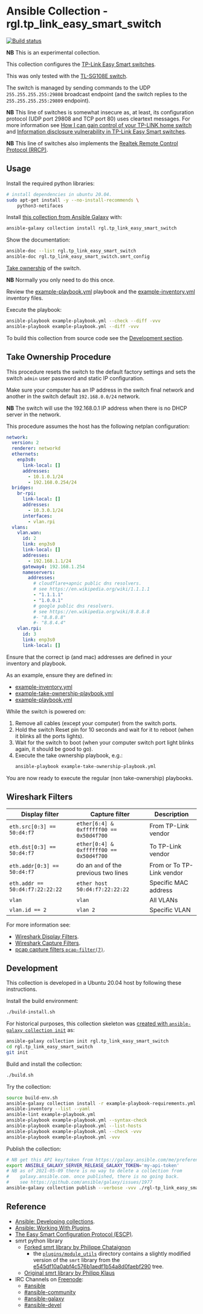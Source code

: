 # Ansible Collection - rgl.tp_link_easy_smart_switch

[![Build status](https://github.com/rgl/ansible-collection-tp-link-easy-smart-switch/workflows/Build/badge.svg)](https://github.com/rgl/ansible-collection-tp-link-easy-smart-switch/actions?query=workflow%3ABuild)

**NB** This is an experimental collection.

This collection configures the [TP-Link Easy Smart switches](https://www.tp-link.com/en/business-networking/easy-smart-switch/).

This was only tested with the [TL-SG108E switch](https://www.tp-link.com/en/business-networking/easy-smart-switch/tl-sg108e/).

The switch is managed by sending commands to the UDP `255.255.255.255:29808` broadcast endpoint (and the switch replies to the `255.255.255.255:29809` endpoint).

**NB** This line of switches is somewhat insecure as, at least, its configuration protocol (UDP port 29808 and TCP port 80) uses cleartext messages. For more information see [How I can gain control of your TP-LINK home switch](https://www.pentestpartners.com/security-blog/how-i-can-gain-control-of-your-tp-link-home-switch/) and [Information disclosure vulnerability in TP-Link Easy Smart switches](https://www.chrisdcmoore.co.uk/post/tplink-easy-smart-switch-vulnerabilities/).

**NB** This line of switches also implements the [Realtek Remote Control Protocol (RRCP)](https://en.wikipedia.org/wiki/Realtek_Remote_Control_Protocol).

## Usage

Install the required python libraries:

```bash
# install dependencies in ubuntu 20.04.
sudo apt-get install -y --no-install-recommends \
    python3-netifaces
```

Install [this collection from Ansible Galaxy](https://galaxy.ansible.com/rgl/tp_link_easy_smart_switch) with:

```bash
ansible-galaxy collection install rgl.tp_link_easy_smart_switch
```

Show the documentation:

```bash
ansible-doc --list rgl.tp_link_easy_smart_switch
ansible-doc rgl.tp_link_easy_smart_switch.smrt_config
```

[Take ownership](#take-ownership-procedure) of the switch.

**NB** Normally you only need to do this once.

Review the [example-playbook.yml](example-playbook.yml) playbook and the [example-inventory.yml](example-inventory.yml) inventory files.

Execute the playbook:

```bash
ansible-playbook example-playbook.yml --check --diff -vvv
ansible-playbook example-playbook.yml --diff -vvv
```

To build this collection from source code see the [Development section](#development).

## Take Ownership Procedure

This procedure resets the switch to the default factory settings and sets the
switch `admin` user password and static IP configuration.

Make sure your computer has an IP address in the switch final network and
another in the switch default `192.168.0.0/24` network.

**NB** The switch will use the 192.168.0.1 IP address when there is no DHCP
server in the network.

This procedure assumes the host has the following netplan configuration:

```yaml
network:
  version: 2
  renderer: networkd
  ethernets:
    enp3s0:
      link-local: []
      addresses:
        - 10.1.0.1/24
        - 192.168.0.254/24
  bridges:
    br-rpi:
      link-local: []
      addresses:
        - 10.3.0.1/24
      interfaces:
        - vlan.rpi
  vlans:
    vlan.wan:
      id: 2
      link: enp3s0
      link-local: []
      addresses:
        - 192.168.1.1/24
      gateway4: 192.168.1.254
      nameservers:
        addresses:
          # cloudflare+apnic public dns resolvers.
          # see https://en.wikipedia.org/wiki/1.1.1.1
          - "1.1.1.1"
          - "1.0.0.1"
          # google public dns resolvers.
          # see https://en.wikipedia.org/wiki/8.8.8.8
          #- "8.8.8.8"
          #- "8.8.4.4"
    vlan.rpi:
      id: 3
      link: enp3s0
      link-local: []
```

Ensure that the correct ip (and mac) addresses are defined in your inventory and playbook.

As an example, ensure they are defined in:

* [example-inventory.yml](example-inventory.yml)
* [example-take-ownership-playbook.yml](example-take-ownership-playbook.yml)
* [example-playbook.yml](example-inventory.yml)

While the switch is powered on:

1. Remove all cables (except your computer) from the switch ports.
2. Hold the switch Reset pin for 10 seconds and wait for it to reboot (when it blinks all the ports lights).
3. Wait for the switch to boot (when your computer switch port light blinks again, it should be good to go).
4. Execute the take ownership playbook, e.g.:
   ```bash
   ansible-playbook example-take-ownership-playbook.yml
   ```

You are now ready to execute the regular (non take-ownership) playbooks.

## Wireshark Filters

| Display filter                  | Capture filter                          | Description                     |
|---------------------------------|-----------------------------------------|---------------------------------|
| `eth.src[0:3] == 50:d4:f7`      | `ether[6:4] & 0xffffff00 == 0x50d4f700` | From TP-Link vendor             |
| `eth.dst[0:3] == 50:d4:f7`      | `ether[0:4] & 0xffffff00 == 0x50d4f700` | To TP-Link vendor               |
| `eth.addr[0:3] == 50:d4:f7`     | do an `and` of the previous two lines   | From or To TP-Link vendor       |
| `eth.addr == 50:d4:f7:22:22:22` | `ether host 50:d4:f7:22:22:22`          | Specific MAC address            |
| `vlan`                          | `vlan`                                  | All VLANs                       |
| `vlan.id == 2`                  | `vlan 2`                                | Specific VLAN                   |

For more information see:

* [Wireshark Display Filters](https://gitlab.com/wireshark/wireshark/-/wikis/DisplayFilters).
* [Wireshark Capture Filters](https://gitlab.com/wireshark/wireshark/-/wikis/CaptureFilters).
* [pcap capture filters `pcap-filter(7)`](http://manpages.ubuntu.com/manpages/focal/man7/pcap-filter.7.html).

## Development

This collection is developed in a Ubuntu 20.04 host by following these instructions.

Install the build environment:

```bash
./build-install.sh
```

For historical purposes, this collection skeleton was [created with `ansible-galaxy collection init`](https://docs.ansible.com/ansible/2.11/dev_guide/developing_collections.html#creating-a-collection-skeleton) as:

```bash
ansible-galaxy collection init rgl.tp_link_easy_smart_switch
cd rgl.tp_link_easy_smart_switch
git init
```

Build and install the collection:

```bash
./build.sh
```

Try the collection:

```bash
source build-env.sh
ansible-galaxy collection install -r example-playbook-requirements.yml
ansible-inventory --list --yaml
ansible-lint example-playbook.yml
ansible-playbook example-playbook.yml --syntax-check
ansible-playbook example-playbook.yml --list-hosts
ansible-playbook example-playbook.yml --check -vvv
ansible-playbook example-playbook.yml -vvv
```

Publish the collection:

```bash
# NB get this API key/token from https://galaxy.ansible.com/me/preferences.
export ANSIBLE_GALAXY_SERVER_RELEASE_GALAXY_TOKEN='my-api-token'
# NB as of 2021-05-09 there is no way to delete a collection from
#    galaxy.ansible.com. once published, there is no going back.
#    see https://github.com/ansible/galaxy/issues/1977
ansible-galaxy collection publish --verbose -vvv ./rgl-tp_link_easy_smart_switch-*.tar.gz
```

## Reference

* [Ansible: Developing collections](https://docs.ansible.com/ansible/2.11/dev_guide/developing_collections.html).
* [Ansible: Working With Plugins](https://docs.ansible.com/ansible/2.11/plugins/plugins.html).
* [The Easy Smart Configuration Protocol (ESCP)](https://www.chrisdcmoore.co.uk/post/tplink-easy-smart-switch-vulnerabilities/#the-easy-smart-configuration-protocol-escp).
* smrt python library
  * [Forked smrt library by Philippe Chataignon](https://github.com/philippechataignon/smrt)
    * the [`plugins/module_utils`](plugins/module_utils) directory contains a
      slightly modified version of the `smrt` library from the [e545df10a0abf4c576b1aedf1b54a8d0faebf290](https://github.com/philippechataignon/smrt/tree/e545df10a0abf4c576b1aedf1b54a8d0faebf290) tree.
  * [Original smrt library by Philipp Klaus](https://github.com/pklaus/smrt/tree/master/smrt)
* IRC Channels on [Freenode](https://en.wikipedia.org/wiki/Freenode):
  * [#ansible](irc://irc.freenode.net/#ansible)
  * [#ansible-community](irc://irc.freenode.net/#ansible-community)
  * [#ansible-galaxy](irc://irc.freenode.net/#ansible-galaxy)
  * [#ansible-devel](irc://irc.freenode.net/#ansible-devel)
